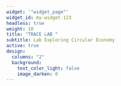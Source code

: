 ```yaml
---
widget: '"widget_page"'
widget_id: my-widget-123
headless: true
weight: 10
title: "TRACE LAB "
subtitle: Lab Exploring Circular Economy
active: true
design:
  columns: "2"
  background:
    text_color_light: false
    image_darken: 0
---
```

